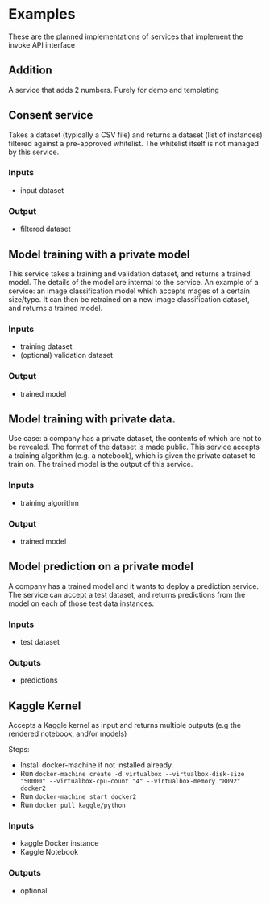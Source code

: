 # Examples

These are the planned implementations of services that implement the invoke API interface

## Addition 

A service that adds 2 numbers. Purely for demo and templating

## Consent service

Takes a dataset (typically a CSV file) and returns a dataset (list of instances) filtered against a pre-approved whitelist. The whitelist itself is not managed by this service.

### Inputs

- input dataset

### Output

- filtered dataset

## Model training with a private model 

This service takes a training and validation dataset, and returns a trained model. The details of the model are internal to the service. An example of a service: an image classification model which accepts mages of a certain size/type. It can then be retrained on a new image classification dataset, and returns a trained model.

### Inputs

- training dataset
- (optional) validation dataset

### Output

- trained model

## Model training with private data.

Use case: a company has a private dataset, the contents of which are not to be revealed. The format of the dataset is made public. This service accepts a training algorithm (e.g. a notebook), which is given the private dataset to train on. The trained model is the output of this service.

### Inputs

- training algorithm

### Output

- trained model

## Model prediction on a private model

A company has a trained model and it wants to deploy a prediction service. The service can accept a test dataset, and returns predictions from the model on each of those test data instances.

### Inputs

- test dataset

### Outputs

- predictions

## Kaggle Kernel

Accepts a Kaggle kernel as input and returns multiple outputs (e.g the rendered notebook, and/or models)

Steps:
- Install docker-machine if not installed already.
- Run `docker-machine create -d virtualbox --virtualbox-disk-size "50000" --virtualbox-cpu-count "4" --virtualbox-memory "8092" docker2`
- Run `docker-machine start docker2`
- Run `docker pull kaggle/python`

### Inputs

- kaggle Docker instance
- Kaggle Notebook

### Outputs

- optional 

